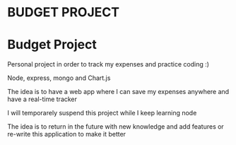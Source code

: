 # BUDGET PROJECT

<h1> Budget Project</h1>

<p>Personal project in order to track my expenses and practice coding :)</p>
<p>Node, express, mongo and Chart.js</p>

<p> The idea is to have a web app where I can save my expenses anywhere and have a real-time tracker</p>

<p>I will temporarely suspend this project while I keep learning node</p>
<p>The idea is to return in the future with new knowledge and add features or re-write this application to make it better</p>
